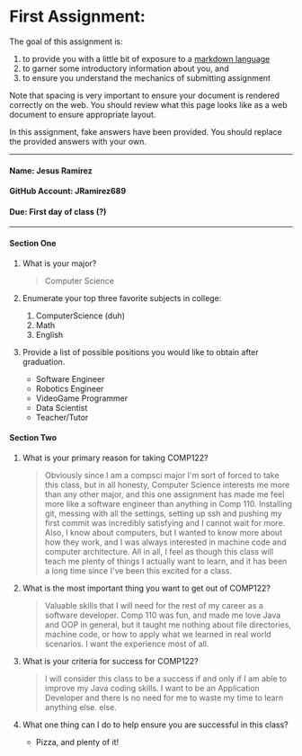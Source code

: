 # First Assignment:
The goal of this assignment is:
  1. to provide you with a little bit of exposure to a [markdown language](https://www.markdownguide.org)
  1. to garner some introductory information about you, and 
  1. to ensure you understand the mechanics of submitting assignment

Note that spacing is very important to ensure your document is rendered correctly on the web.
You should review what this page looks like as a web document to ensure appropriate layout.

In this assignment, fake answers have been provided. You should replace the provided answers with your own. 

---
#### Name: Jesus Ramirez                                                      <!-- response -->
#### GitHub Account: JRamirez689                                              <!-- response -->
#### Due: First day of class (?)                                              <!-- response -->

---
#### Section One
1. What is your major?
   > Computer Science                                                         <!-- response -->
   <!-- Place your response after the '>' ensuring you have at least one space after the '>' -->

1. Enumerate your top three favorite subjects in college:
   1. ComputerScience (duh)                                                        <!-- response -->
   1. Math                                                    <!-- response -->
   1. English                                                 <!-- response -->
   <!-- An ordered list will automatically have the line numbers updated for you. -->
 
1. Provide a list of possible positions you would like to obtain after graduation.
   * Software Engineer                                                            <!-- response -->
   * Robotics Engineer                                                            <!-- response -->
   * VideoGame Programmer                                                      <!-- response -->
   * Data Scientist                                                               <!-- response -->
   * Teacher/Tutor                                                               <!-- response -->
  <!-- This is an example of an unordered list. -->
  <!-- Feel free to add or remove additional response lines as needed. -->

#### Section Two
1. What is your primary reason for taking COMP122?
   > Obviously since I am a compsci major I'm sort of forced to take this class, but in all honesty, Computer Science interests me more than any other major, and this one assignment has made me feel more like a software engineer than anything in Comp 110. Installing git, messing with all the settings, setting up ssh and pushing my first commit was incredibly satisfying and I cannot wait for more. Also, I know about computers, but I wanted to know more about how they work, and I was always interested in machine code and computer architecture. All in all, I feel as though this class will teach me plenty of things I actually want to learn, and it has been a long time since I've been this excited for a class.                           <!-- response -->

1. What is the most important thing you want to get out of COMP122?
   > Valuable skills that I will need for the rest of my career as a software developer. Comp 110 was fun, and made me love Java and OOP in general, but it taught me nothing about file directories, machine code, or how to apply what we learned in real world scenarios. I want the experience most of all.                           <!-- response -->

1. What is your criteria for success for COMP122?
   > I will consider this class to be a success if and only if I           <!-- response -->
   > am able to improve my Java coding skills. I want to be an              <!-- response -->
   > Application Developer and there is no need for me to waste             <!-- response -->
   > my time to learn anything else.                                        <!-- response -->
   > else.                                                                  <!-- response -->
   >                                                                        <!-- response -->
   <!-- The above is an example of a multi-line response. -->
   <!-- Feel free to add or remove additional response lines as needed. -->

1. What one thing can I do to help ensure you are successful in this class?
   * Pizza, and plenty of it!                                               <!-- response -->


